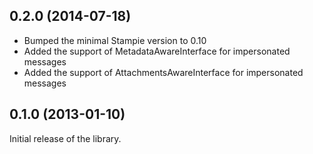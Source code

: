 ## 0.2.0 (2014-07-18)

* Bumped the minimal Stampie version to 0.10
* Added the support of MetadataAwareInterface for impersonated messages
* Added the support of AttachmentsAwareInterface for impersonated messages

## 0.1.0 (2013-01-10)

Initial release of the library.
